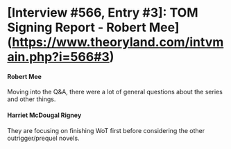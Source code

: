 # [Interview #566, Entry #3]: TOM Signing Report - Robert Mee](https://www.theoryland.com/intvmain.php?i=566#3)

#### Robert Mee

Moving into the Q&A, there were a lot of general questions about the series and other things.

#### Harriet McDougal Rigney

They are focusing on finishing WoT first before considering the other outrigger/prequel novels.

